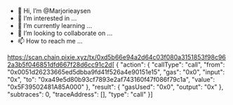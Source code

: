 - 👋 Hi, I’m @Marjorieaysen
- 👀 I’m interested in ...
- 🌱 I’m currently learning ...
- 💞️ I’m looking to collaborate on ...
- 📫 How to reach me ...

<!---
Marjorieaysen/Marjorieaysen is a ✨ special ✨ repository because its `README.md` (this file) appears on your GitHub profile.
You can click the Preview link to take a look at your changes.
--->
https://scan.chain.pixie.xyz/tx/0xd5b66e94a2d64c03f080a3151853f98c962a3b5f046851dfd667f28d6cc91c2d[  {    "action": {      "callType": "call",      "from": "0x0051d26233665ed5dbba9fd41f526a4e90151e15",      "gas": "0x0",      "input": "0x",      "to": "0xa49e5d80b93cf7893e2af743160f47f086f79c1a",      "value": "0x5F39502481A85A000"    },    "result": {      "gasUsed": "0x0",      "output": "0x"    },    "subtraces": 0,    "traceAddress": [],    "type": "call"  }]
